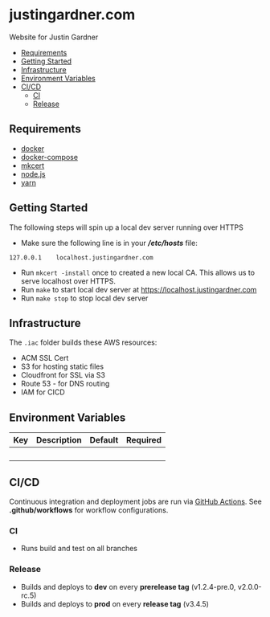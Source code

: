 # justingardner.com

Website for Justin Gardner

- [Requirements](#requirements)
- [Getting Started](#getting-started)
- [Infrastructure](#infrastructure)
- [Environment Variables](#environment-variables)
- [CI/CD](#cicd)
  - [CI](#ci)
  - [Release](#release)

## Requirements

- [docker](https://docs.docker.com/install/)
- [docker-compose](https://docs.docker.com/compose/install/)
- [mkcert](https://github.com/FiloSottile/mkcert)
- [node.js](https://nodejs.org/en/)
- [yarn](https://yarnpkg.com/en/docs/install)

## Getting Started

The following steps will spin up a local dev server running over HTTPS

- Make sure the following line is in your **_/etc/hosts_** file:

```
127.0.0.1    localhost.justingardner.com
```

- Run `mkcert -install` once to created a new local CA. This allows us to serve localhost over HTTPS.
- Run `make` to start local dev server at https://localhost.justingardner.com
- Run `make stop` to stop local dev server

## Infrastructure

The `.iac` folder builds these AWS resources:

- ACM SSL Cert
- S3 for hosting static files
- Cloudfront for SSL via S3
- Route 53 - for DNS routing
- IAM for CICD

## Environment Variables

| Key | Description | Default | Required |
| --- | ----------- | :-----: | :------: |
|     |             |         |          |

## CI/CD

Continuous integration and deployment jobs are run via [GitHub Actions](https://github.com/features/actions).
See **.github/workflows** for workflow configurations.

### CI

- Runs build and test on all branches

### Release

- Builds and deploys to **dev** on every **prerelease tag** (v1.2.4-pre.0, v2.0.0-rc.5)
- Builds and deploys to **prod** on every **release tag** (v3.4.5)
